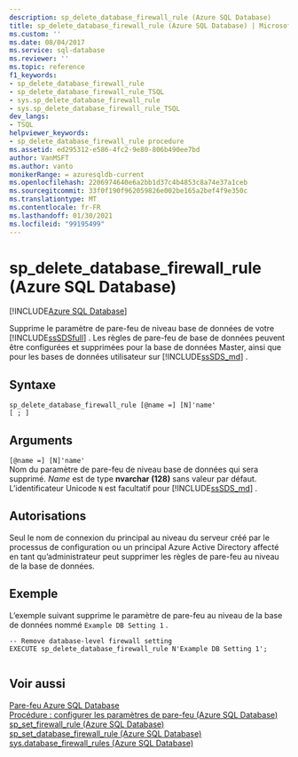 ```yaml
---
description: sp_delete_database_firewall_rule (Azure SQL Database)
title: sp_delete_database_firewall_rule (Azure SQL Database) | Microsoft Docs
ms.custom: ''
ms.date: 08/04/2017
ms.service: sql-database
ms.reviewer: ''
ms.topic: reference
f1_keywords:
- sp_delete_database_firewall_rule
- sp_delete_database_firewall_rule_TSQL
- sys.sp_delete_database_firewall_rule
- sys.sp_delete_database_firewall_rule_TSQL
dev_langs:
- TSQL
helpviewer_keywords:
- sp_delete_database_firewall_rule procedure
ms.assetid: ed295312-e586-4fc2-9e80-806b490ee7bd
author: VanMSFT
ms.author: vanto
monikerRange: = azuresqldb-current
ms.openlocfilehash: 2206974640e6a2bb1d37c4b4853c8a74e37a1ceb
ms.sourcegitcommit: 33f0f190f962059826e002be165a2bef4f9e350c
ms.translationtype: MT
ms.contentlocale: fr-FR
ms.lasthandoff: 01/30/2021
ms.locfileid: "99195499"
---
```

# <a name="sp_delete_database_firewall_rule-azure-sql-database"></a>sp_delete_database_firewall_rule (Azure SQL Database)
[!INCLUDE[Azure SQL Database](../../includes/applies-to-version/asdb.md)]

  Supprime le paramètre de pare-feu de niveau base de données de votre [!INCLUDE[ssSDSfull](../../includes/sssdsfull-md.md)] . Les règles de pare-feu de base de données peuvent être configurées et supprimées pour la base de données Master, ainsi que pour les bases de données utilisateur sur [!INCLUDE[ssSDS_md](../../includes/sssds-md.md)] .   
  
 
## <a name="syntax"></a>Syntaxe  
  
```    
sp_delete_database_firewall_rule [@name =] [N]'name'
[ ; ]  
```  
  
## <a name="arguments"></a>Arguments  
 `[@name =] [N]'name'`  
 Nom du paramètre de pare-feu de niveau base de données qui sera supprimé. *Name* est de type **nvarchar (128)** sans valeur par défaut. L’identificateur Unicode `N` est facultatif pour [!INCLUDE[ssSDS_md](../../includes/sssds-md.md)] . 
  
## <a name="permissions"></a>Autorisations  
 Seul le nom de connexion du principal au niveau du serveur créé par le processus de configuration ou un principal Azure Active Directory affecté en tant qu’administrateur peut supprimer les règles de pare-feu au niveau de la base de données.  
  
## <a name="example"></a>Exemple  
 L’exemple suivant supprime le paramètre de pare-feu au niveau de la base de données nommé `Example DB Setting 1` .
  
```  
-- Remove database-level firewall setting  
EXECUTE sp_delete_database_firewall_rule N'Example DB Setting 1';  
  
```  
  
## <a name="see-also"></a>Voir aussi  
 [Pare-feu Azure SQL Database](/azure/azure-sql/database/firewall-configure)   
 [Procédure : configurer les paramètres de pare-feu (Azure SQL Database)](/azure/azure-sql/database/firewall-configure)   
 [sp_set_firewall_rule &#40;Azure SQL Database&#41;](../../relational-databases/system-stored-procedures/sp-set-firewall-rule-azure-sql-database.md)   
 [sp_set_database_firewall_rule &#40;Azure SQL Database&#41;](../../relational-databases/system-stored-procedures/sp-set-database-firewall-rule-azure-sql-database.md)   
 [sys.database_firewall_rules &#40;Azure SQL Database&#41;](../../relational-databases/system-catalog-views/sys-database-firewall-rules-azure-sql-database.md)  
  
